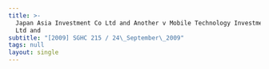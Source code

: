 ```yaml
---
title: >-
  Japan Asia Investment Co Ltd and Another v Mobile Technology Investments Co
  Ltd and
subtitle: "[2009] SGHC 215 / 24\_September\_2009"
tags: null
layout: single
---
```


